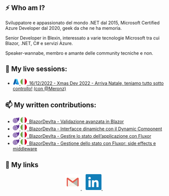 ## ⚡ Who am I?

Sviluppatore e appassionato del mondo .NET dal 2015, Microsoft Certified Azure Developer dal 2020, geek da che ne ha memoria. 

Senior Developer in Blexin, interessato a varie tecnologie Microsoft tra cui Blazor, .NET, C# e servizi Azure. 

Speaker-wannabe, membro e amante delle community tecniche e non.

## 💬 My live sessions:
- [<img width="20" src="https://raw.githubusercontent.com/fabio-sp/fabio-sp/main/images/azure.png">&nbsp;<img width="20" src="https://raw.githubusercontent.com/fabio-sp/fabio-sp/main/images/ita_flag.png">&nbsp;&nbsp;16/12/2022 - Xmas Dev 2022 - Arriva Natale, teniamo tutto sotto controllo!](https://youtu.be/U-elMombZo4?t=2484) [(con @Meronz)](https://github.com/meronz)

## 📫 My written contributions:

- [<img width="20" src="https://raw.githubusercontent.com/fabio-sp/fabio-sp/main/images/blazor.png">&nbsp;<img width="20" src="https://raw.githubusercontent.com/fabio-sp/fabio-sp/main/images/ita_flag.png">&nbsp;&nbsp;BlazorDevIta - Validazione avanzata in Blazor](https://blazordev.it/articoli/validazione-avanzata-in-blazor/)
- [<img width="20" src="https://raw.githubusercontent.com/fabio-sp/fabio-sp/main/images/blazor.png">&nbsp;<img width="20" src="https://raw.githubusercontent.com/fabio-sp/fabio-sp/main/images/ita_flag.png">&nbsp;&nbsp;BlazorDevIta - Interfacce dinamiche con il Dynamic Component](https://blazordev.it/articoli/interfacce-dinamiche-con-il-dynamic-component/)
- [<img width="20" src="https://raw.githubusercontent.com/fabio-sp/fabio-sp/main/images/blazor.png">&nbsp;<img width="20" src="https://raw.githubusercontent.com/fabio-sp/fabio-sp/main/images/ita_flag.png">&nbsp;&nbsp;BlazorDevIta - Gestire lo stato dell’applicazione con Fluxor](https://blazordev.it/articoli/gestire-lo-stato-dellapplicazione-con-fluxor/)
- [<img width="20" src="https://raw.githubusercontent.com/fabio-sp/fabio-sp/main/images/blazor.png">&nbsp;<img width="20" src="https://raw.githubusercontent.com/fabio-sp/fabio-sp/main/images/ita_flag.png">&nbsp;&nbsp;BlazorDevIta - Gestione dello stato con Fluxor: side effects e middleware](https://blazordev.it/articoli/gestione-dello-stato-con-fluxor-side-effects-e-middleware/)

## 🔗 My links
<p align="center">
    <a href="mailto:spaziani.fa@gmail.com">
        <img width="50" src="https://raw.githubusercontent.com/fabio-sp/fabio-sp/main/images/email.svg" >
    </a>&nbsp;&nbsp;
    <a href="https://www.linkedin.com/in/fabio-spaz/">
        <img width="50" src="https://raw.githubusercontent.com/fabio-sp/fabio-sp/main/images/linkedin.svg" >
    </a>&nbsp;&nbsp;
</p>
